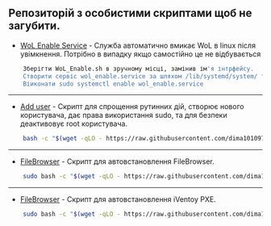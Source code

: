 ## Репозиторій з особистими скриптами щоб не загубити.  

- [WoL Enable Service](https://github.com/dima101097/linux/tree/main/WoL_Enable) - Служба автоматично вмикає WoL в linux після увімкнення. Потрібно в випадку якщо самостійно це не відбувається 
```sh
    Зберігти WoL_Enable.sh в зручному місці, замінив ім'я інтрфейсу.
    Створити сервіс wol_enable.service за шляхом /lib/systemd/system/ та вказатишлях до sh скрипта.
    Віиконати sudo systemctl enable wol_enable.service 
 ```
___
- [Add user](https://github.com/dima101097/linux/blob/main/adduser.bash) - Скрипт для спрощення рутинних дій, створює нового користувача, дає права використання sudo, та для безпеки деактивовує root користувача.
```sh
    bash -c "$(wget -qLO - https://raw.githubusercontent.com/dima101097/linux/refs/heads/main/adduser.bash)"
 ```
___
- [FileBrowser](https://github.com/dima101097/linux/blob/main/FileBrowser.bash) - Скрипт для автовстановлення FileBrowser. 
```sh
    sudo bash -c "$(wget -qLO - https://raw.githubusercontent.com/dima101097/linux/refs/heads/main/FileBrowser.bash)"
 ```   
___
- [FileBrowser](https://github.com/dima101097/linux/blob/main/iventoy.bash) - Скрипт для автовстановлення iVentoy PXE. 
```sh
    sudo bash -c "$(wget -qLO - https://raw.githubusercontent.com/dima101097/linux/refs/heads/main/iventoy.bash)"
 ```   
